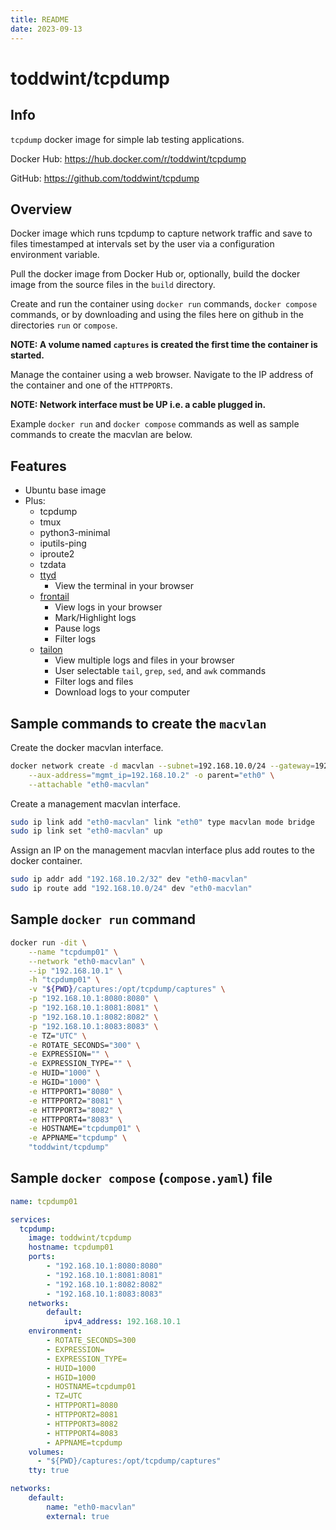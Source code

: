 ```yaml
---
title: README
date: 2023-09-13
---
```


# toddwint/tcpdump


## Info

`tcpdump` docker image for simple lab testing applications.

Docker Hub: <https://hub.docker.com/r/toddwint/tcpdump>

GitHub: <https://github.com/toddwint/tcpdump>


## Overview

Docker image which runs tcpdump to capture network traffic and save to files timestamped at intervals set by the user via a configuration environment variable.

Pull the docker image from Docker Hub or, optionally, build the docker image from the source files in the `build` directory.

Create and run the container using `docker run` commands, `docker compose` commands, or by downloading and using the files here on github in the directories `run` or `compose`.

**NOTE: A volume named `captures` is created the first time the container is started.**

Manage the container using a web browser. Navigate to the IP address of the container and one of the `HTTPPORT`s.

**NOTE: Network interface must be UP i.e. a cable plugged in.**

Example `docker run` and `docker compose` commands as well as sample commands to create the macvlan are below.


## Features

- Ubuntu base image
- Plus:
  - tcpdump
  - tmux
  - python3-minimal
  - iputils-ping
  - iproute2
  - tzdata
  - [ttyd](https://github.com/tsl0922/ttyd)
    - View the terminal in your browser
  - [frontail](https://github.com/mthenw/frontail)
    - View logs in your browser
    - Mark/Highlight logs
    - Pause logs
    - Filter logs
  - [tailon](https://github.com/gvalkov/tailon)
    - View multiple logs and files in your browser
    - User selectable `tail`, `grep`, `sed`, and `awk` commands
    - Filter logs and files
    - Download logs to your computer


## Sample commands to create the `macvlan`

Create the docker macvlan interface.

```bash
docker network create -d macvlan --subnet=192.168.10.0/24 --gateway=192.168.10.254 \
    --aux-address="mgmt_ip=192.168.10.2" -o parent="eth0" \
    --attachable "eth0-macvlan"
```

Create a management macvlan interface.

```bash
sudo ip link add "eth0-macvlan" link "eth0" type macvlan mode bridge
sudo ip link set "eth0-macvlan" up
```

Assign an IP on the management macvlan interface plus add routes to the docker container.

```bash
sudo ip addr add "192.168.10.2/32" dev "eth0-macvlan"
sudo ip route add "192.168.10.0/24" dev "eth0-macvlan"
```

## Sample `docker run` command

```bash
docker run -dit \
    --name "tcpdump01" \
    --network "eth0-macvlan" \
    --ip "192.168.10.1" \
    -h "tcpdump01" \
    -v "${PWD}/captures:/opt/tcpdump/captures" \
    -p "192.168.10.1:8080:8080" \
    -p "192.168.10.1:8081:8081" \
    -p "192.168.10.1:8082:8082" \
    -p "192.168.10.1:8083:8083" \
    -e TZ="UTC" \
    -e ROTATE_SECONDS="300" \
    -e EXPRESSION="" \
    -e EXPRESSION_TYPE="" \
    -e HUID="1000" \
    -e HGID="1000" \
    -e HTTPPORT1="8080" \
    -e HTTPPORT2="8081" \
    -e HTTPPORT3="8082" \
    -e HTTPPORT4="8083" \
    -e HOSTNAME="tcpdump01" \
    -e APPNAME="tcpdump" \
    "toddwint/tcpdump"
```


## Sample `docker compose` (`compose.yaml`) file

```yaml
name: tcpdump01

services:
  tcpdump:
    image: toddwint/tcpdump
    hostname: tcpdump01
    ports:
        - "192.168.10.1:8080:8080"
        - "192.168.10.1:8081:8081"
        - "192.168.10.1:8082:8082"
        - "192.168.10.1:8083:8083"
    networks:
        default:
            ipv4_address: 192.168.10.1
    environment:
        - ROTATE_SECONDS=300
        - EXPRESSION=
        - EXPRESSION_TYPE=
        - HUID=1000
        - HGID=1000
        - HOSTNAME=tcpdump01
        - TZ=UTC
        - HTTPPORT1=8080
        - HTTPPORT2=8081
        - HTTPPORT3=8082
        - HTTPPORT4=8083
        - APPNAME=tcpdump
    volumes:
      - "${PWD}/captures:/opt/tcpdump/captures"
    tty: true

networks:
    default:
        name: "eth0-macvlan"
        external: true
```

